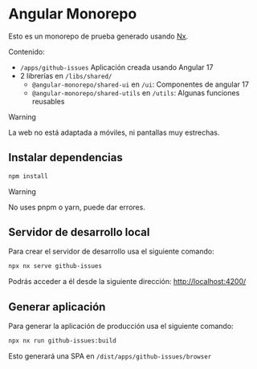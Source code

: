 # Angular Monorepo

Esto es un monorepo de prueba generado usando [Nx](http://localhost:4200/).

Contenido:
- `/apps/github-issues` Aplicación creada usando Angular 17
- 2 librerías en `/libs/shared/`
  - `@angular-monorepo/shared-ui` en `/ui`: Componentes de angular 17
  - `@angular-monorepo/shared-utils` en `/utils`: Algunas funciones reusables

> [!WARNING]
> La web no está adaptada a móviles, ni pantallas muy estrechas.

## Instalar dependencias

```sh
npm install
```
> [!WARNING]
> No uses pnpm o yarn, puede dar errores.

## Servidor de desarrollo local

Para crear el servidor de desarrollo usa el siguiente comando:

```sh
npx nx serve github-issues
```

Podrás acceder a él desde la siguiente dirección: [http://localhost:4200/](http://localhost:4200/)

## Generar aplicación

Para generar la aplicación de producción usa el siguiente comando:

```sh
npx nx run github-issues:build
```

Esto generará una SPA en `/dist/apps/github-issues/browser`